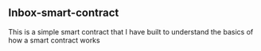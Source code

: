 ## Inbox-smart-contract

This is a simple smart contract that I have built to understand the basics of how a smart contract works
